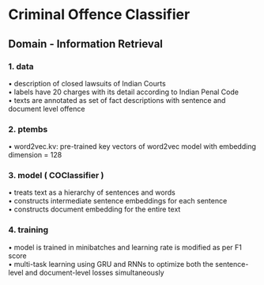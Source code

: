 # Criminal Offence Classifier
## Domain -  Information Retrieval

### 1. data
• description of closed lawsuits of Indian Courts\
• labels have 20 charges with its detail according to Indian Penal Code\
• texts are annotated as set of fact descriptions with sentence and document level offence

### 2. ptembs
• word2vec.kv: pre-trained key vectors of word2vec model with embedding dimension = 128

### 3. model ( COClassifier )
• treats text as a hierarchy of sentences and words\
• constructs intermediate sentence embeddings for each sentence\
• constructs document embedding for the entire text

### 4. training
• model is trained in minibatches and learning rate is modified as per F1 score\
• multi-task learning using GRU and RNNs to optimize both the sentence-level and document-level losses simultaneously